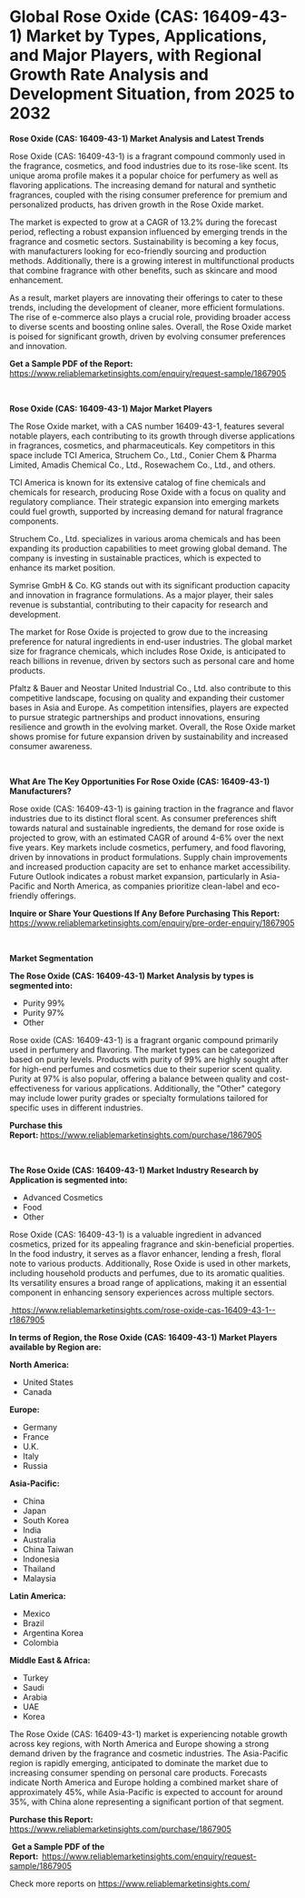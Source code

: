 <p><h1>Global Rose Oxide (CAS: 16409-43-1) Market by Types, Applications, and Major Players, with Regional Growth Rate Analysis and Development Situation, from 2025 to 2032</h1></p><p><strong>Rose Oxide (CAS: 16409-43-1) Market Analysis and Latest Trends</strong></p>
<p><p>Rose Oxide (CAS: 16409-43-1) is a fragrant compound commonly used in the fragrance, cosmetics, and food industries due to its rose-like scent. Its unique aroma profile makes it a popular choice for perfumery as well as flavoring applications. The increasing demand for natural and synthetic fragrances, coupled with the rising consumer preference for premium and personalized products, has driven growth in the Rose Oxide market.</p><p>The market is expected to grow at a CAGR of 13.2% during the forecast period, reflecting a robust expansion influenced by emerging trends in the fragrance and cosmetic sectors. Sustainability is becoming a key focus, with manufacturers looking for eco-friendly sourcing and production methods. Additionally, there is a growing interest in multifunctional products that combine fragrance with other benefits, such as skincare and mood enhancement.</p><p>As a result, market players are innovating their offerings to cater to these trends, including the development of cleaner, more efficient formulations. The rise of e-commerce also plays a crucial role, providing broader access to diverse scents and boosting online sales. Overall, the Rose Oxide market is poised for significant growth, driven by evolving consumer preferences and innovation.</p></p>
<p><strong>Get a Sample PDF of the Report:&nbsp;</strong> <a href="https://www.reliablemarketinsights.com/enquiry/request-sample/1867905?utm_campaign=3033&utm_medium=2&utm_source=Github&utm_content=ia&utm_term=27032025&utm_id=rose-oxide-cas-16409-43-1">https://www.reliablemarketinsights.com/enquiry/request-sample/1867905</a></p>
<p>&nbsp;</p>
<p><strong>Rose Oxide (CAS: 16409-43-1) Major Market Players</strong></p>
<p><p>The Rose Oxide market, with a CAS number 16409-43-1, features several notable players, each contributing to its growth through diverse applications in fragrances, cosmetics, and pharmaceuticals. Key competitors in this space include TCI America, Struchem Co., Ltd., Conier Chem & Pharma Limited, Amadis Chemical Co., Ltd., Rosewachem Co., Ltd., and others.</p><p>TCI America is known for its extensive catalog of fine chemicals and chemicals for research, producing Rose Oxide with a focus on quality and regulatory compliance. Their strategic expansion into emerging markets could fuel growth, supported by increasing demand for natural fragrance components.</p><p>Struchem Co., Ltd. specializes in various aroma chemicals and has been expanding its production capabilities to meet growing global demand. The company is investing in sustainable practices, which is expected to enhance its market position.</p><p>Symrise GmbH & Co. KG stands out with its significant production capacity and innovation in fragrance formulations. As a major player, their sales revenue is substantial, contributing to their capacity for research and development.</p><p>The market for Rose Oxide is projected to grow due to the increasing preference for natural ingredients in end-user industries. The global market size for fragrance chemicals, which includes Rose Oxide, is anticipated to reach billions in revenue, driven by sectors such as personal care and home products.</p><p>Pfaltz & Bauer and Neostar United Industrial Co., Ltd. also contribute to this competitive landscape, focusing on quality and expanding their customer bases in Asia and Europe. As competition intensifies, players are expected to pursue strategic partnerships and product innovations, ensuring resilience and growth in the evolving market. Overall, the Rose Oxide market shows promise for future expansion driven by sustainability and increased consumer awareness.</p></p>
<p>&nbsp;</p>
<p><strong>What Are The Key Opportunities For Rose Oxide (CAS: 16409-43-1) Manufacturers?</strong></p>
<p><p>Rose oxide (CAS: 16409-43-1) is gaining traction in the fragrance and flavor industries due to its distinct floral scent. As consumer preferences shift towards natural and sustainable ingredients, the demand for rose oxide is projected to grow, with an estimated CAGR of around 4-6% over the next five years. Key markets include cosmetics, perfumery, and food flavoring, driven by innovations in product formulations. Supply chain improvements and increased production capacity are set to enhance market accessibility. Future Outlook indicates a robust market expansion, particularly in Asia-Pacific and North America, as companies prioritize clean-label and eco-friendly offerings.</p></p>
<p><strong>Inquire or Share Your Questions If Any Before Purchasing This Report:</strong> <a href="https://www.reliablemarketinsights.com/enquiry/pre-order-enquiry/1867905?utm_campaign=3033&utm_medium=2&utm_source=Github&utm_content=ia&utm_term=27032025&utm_id=rose-oxide-cas-16409-43-1">https://www.reliablemarketinsights.com/enquiry/pre-order-enquiry/1867905</a></p>
<p>&nbsp;</p>
<p><strong>Market Segmentation</strong></p>
<p><strong>The Rose Oxide (CAS: 16409-43-1) Market Analysis by types is segmented into:</strong></p>
<p><ul><li>Purity 99%</li><li>Purity 97%</li><li>Other</li></ul></p>
<p><p>Rose oxide (CAS: 16409-43-1) is a fragrant organic compound primarily used in perfumery and flavoring. The market types can be categorized based on purity levels. Products with purity of 99% are highly sought after for high-end perfumes and cosmetics due to their superior scent quality. Purity at 97% is also popular, offering a balance between quality and cost-effectiveness for various applications. Additionally, the "Other" category may include lower purity grades or specialty formulations tailored for specific uses in different industries.</p></p>
<p><strong>Purchase this Report:&nbsp;</strong><a href="https://www.reliablemarketinsights.com/purchase/1867905?utm_campaign=3033&utm_medium=2&utm_source=Github&utm_content=ia&utm_term=27032025&utm_id=rose-oxide-cas-16409-43-1">https://www.reliablemarketinsights.com/purchase/1867905</a></p>
<p>&nbsp;</p>
<p><strong>The Rose Oxide (CAS: 16409-43-1) Market Industry Research by Application is segmented into:</strong></p>
<p><ul><li>Advanced Cosmetics</li><li>Food</li><li>Other</li></ul></p>
<p><p>Rose Oxide (CAS: 16409-43-1) is a valuable ingredient in advanced cosmetics, prized for its appealing fragrance and skin-beneficial properties. In the food industry, it serves as a flavor enhancer, lending a fresh, floral note to various products. Additionally, Rose Oxide is used in other markets, including household products and perfumes, due to its aromatic qualities. Its versatility ensures a broad range of applications, making it an essential component in enhancing sensory experiences across multiple sectors.</p></p>
<p><a href="https://www.reliablemarketinsights.com/rose-oxide-cas-16409-43-1--r1867905?utm_campaign=3033&utm_medium=2&utm_source=Github&utm_content=ia&utm_term=27032025&utm_id=rose-oxide-cas-16409-43-1">&nbsp;https://www.reliablemarketinsights.com/rose-oxide-cas-16409-43-1--r1867905</a></p>
<p><strong>In terms of Region, the Rose Oxide (CAS: 16409-43-1) Market Players available by Region are:</strong></p>
<p>
    <p> <strong> North America: </strong>
        <ul>
            <li>United States</li>
            <li>Canada</li>
        </ul>
        </p> 
    <p> <strong> Europe: </strong>
        <ul>
            <li>Germany</li>
            <li>France</li>
            <li>U.K.</li>
            <li>Italy</li>
            <li>Russia</li>
        </ul>
        </p> 
    <p> <strong> Asia-Pacific: </strong>
        <ul>
            <li>China</li>
            <li>Japan</li>
            <li>South Korea</li>
            <li>India</li>
            <li>Australia</li>
            <li>China Taiwan</li>
            <li>Indonesia</li>
            <li>Thailand</li>
            <li>Malaysia</li>
        </ul>
        </p> 
    <p> <strong> Latin America: </strong>
        <ul>
            <li>Mexico</li>
            <li>Brazil</li>
            <li>Argentina Korea</li>
            <li>Colombia</li>
        </ul>
        </p> 
    <p> <strong> Middle East & Africa: </strong>
        <ul>
            <li>Turkey</li>
            <li>Saudi</li>
            <li>Arabia</li>
            <li>UAE</li>
            <li>Korea</li>
        </ul>
    </p>
    </p>
<p><p>The Rose Oxide (CAS: 16409-43-1) market is experiencing notable growth across key regions, with North America and Europe showing a strong demand driven by the fragrance and cosmetic industries. The Asia-Pacific region is rapidly emerging, anticipated to dominate the market due to increasing consumer spending on personal care products. Forecasts indicate North America and Europe holding a combined market share of approximately 45%, while Asia-Pacific is expected to account for around 35%, with China alone representing a significant portion of that segment.</p></p>
<p><strong>Purchase this Report: </strong><a href="https://www.reliablemarketinsights.com/purchase/1867905?utm_campaign=3033&utm_medium=2&utm_source=Github&utm_content=ia&utm_term=27032025&utm_id=rose-oxide-cas-16409-43-1">https://www.reliablemarketinsights.com/purchase/1867905</a></p>
<p>&nbsp;<strong>Get a Sample PDF of the Report:&nbsp;&nbsp;</strong><a href="https://www.reliablemarketinsights.com/enquiry/request-sample/1867905?utm_campaign=3033&utm_medium=2&utm_source=Github&utm_content=ia&utm_term=27032025&utm_id=rose-oxide-cas-16409-43-1">https://www.reliablemarketinsights.com/enquiry/request-sample/1867905</a></p>
<p><strong></strong></p>
<p>Check more reports on <a href="https://www.reliablemarketinsights.com/?utm_campaign=3033&utm_medium=2&utm_source=Github&utm_content=ia&utm_term=27032025&utm_id=rose-oxide-cas-16409-43-1">https://www.reliablemarketinsights.com/</a></p>